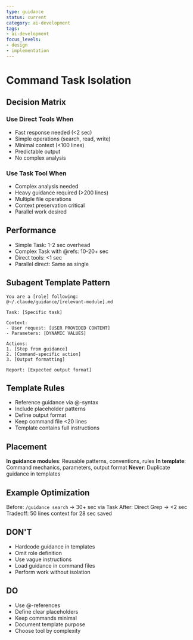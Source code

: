 ```yaml
---
type: guidance
status: current
category: ai-development
tags:
- ai-development
focus_levels:
- design
- implementation
---
```


# Command Task Isolation

## Decision Matrix

### Use Direct Tools When
- Fast response needed (<2 sec)
- Simple operations (search, read, write)
- Minimal context (<100 lines)
- Predictable output
- No complex analysis

### Use Task Tool When
- Complex analysis needed
- Heavy guidance required (>200 lines)
- Multiple file operations
- Context preservation critical
- Parallel work desired

## Performance
- Simple Task: 1-2 sec overhead
- Complex Task with @refs: 10-20+ sec
- Direct tools: <1 sec
- Parallel direct: Same as single

## Subagent Template Pattern
```
You are a [role] following:
@~/.claude/guidance/[relevant-module].md

Task: [Specific task]

Context:
- User request: [USER PROVIDED CONTENT]
- Parameters: [DYNAMIC VALUES]

Actions:
1. [Step from guidance]
2. [Command-specific action]
3. [Output formatting]

Report: [Expected output format]
```

## Template Rules
- Reference guidance via @-syntax
- Include placeholder patterns
- Define output format
- Keep command file <20 lines
- Template contains full instructions

## Placement
**In guidance modules**: Reusable patterns, conventions, rules
**In template**: Command mechanics, parameters, output format
**Never**: Duplicate guidance in templates

## Example Optimization
Before: `/guidance search` → 30+ sec via Task
After: Direct Grep → <2 sec
Tradeoff: 50 lines context for 28 sec saved

## DON'T
- Hardcode guidance in templates
- Omit role definition
- Use vague instructions
- Load guidance in command files
- Perform work without isolation

## DO
- Use @-references
- Define clear placeholders
- Keep commands minimal
- Document template purpose
- Choose tool by complexity